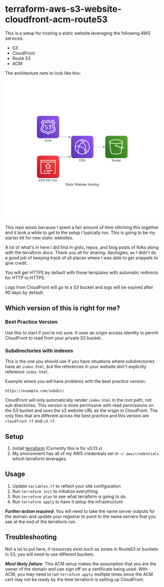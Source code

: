 # terraform-aws-s3-website-cloudfront-acm-route53

This is a setup for hosting a static website leveraging the following AWS services:

- S3
- CloudFront
- Route 53
- ACM

The architecture nets to look like this:

![Diagram](diagrams/static_website_hosting.png)

This repo exists because I spent a fair amount of time stitching this together and it took a while to get to the setup I typically run. This is going to be my starter kit for new static websites.

A lot of what's in here I did find in gists, repos, and blog posts of folks along with the terraform docs. Thank you all for sharing. Apologies, as I didn't do a good job of keeping track of all places where I was able to get snippets to give credit.

You will get HTTPS by default with these templates with automatic redirects for HTTP to HTTPS.

Logs from CloudFront will go to a S3 bucket and logs will be expired after 90 days by default.

## Which version of this is right for me?

### Best Practice Version
Use this to start if you're not sure. It uses an origin access identity to permit CloudFront to read from your private S3 bucket.

### Subdirectories with indexes
This is the one you should use if you have situations where subdirectories have an `index.html`, but the references in your website don't explicitly reference `index.html`.

Example where you will have problems with the best practice version:

```
https://example.com/subdir/
```

CloudFront will only automatically render `index.html` in the root path, not sub directories. This version is more permissive with read permissions on the S3 bucket and uses the s3 website URL as the origin in CloudFront. The only files that are different across the best practice and this version are `cloudfront.tf` and `s3.tf`.

## Setup

1. Install [terraform](https://www.terraform.io/) (Currently this is for v0.13.x)
1. My environment has all of my AWS credentials set in `~/.aws/credentials` which terraform leverages.


## Usage

1. Update `variables.tf` to reflect your site configuration
1. Run `terraform init` to initialize everything.
1. Run `terraform plan` to see what terraform is going to do.
1. Run `terraform apply` to have it setup the infrastructure

***Further action required***: You will need to take the name server outputs for the domain and update your registrar to point to the name servers that you see at the end of the terraform run.

## Troubleshooting

Not a lot to put here, if resources exist such as zones in Route53 or buckets in S3, you will need to use different buckets.

***Most likely failure***: This ACM setup makes the assumption that you are the owner of the domain and can sign off on a certificate being used. With ACM, you may need to run `terraform apply` multiple times since the ACM cert may not be ready by the time terraform is setting up CloudFront.
